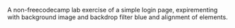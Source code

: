 A non-freecodecamp lab exercise of a simple login page, expirementing with background image and backdrop filter blue and alignment of elements.